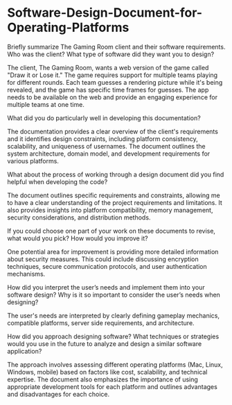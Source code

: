 # Software-Design-Document-for-Operating-Platforms
Briefly summarize The Gaming Room client and their software requirements. Who was the client? What type of software did they want you to design?

The client, The Gaming Room, wants a web version of the game called "Draw it or Lose it." The game requires support for multiple teams playing for different rounds. Each team guesses a rendering picture while it's being revealed, and the game has specific time frames for guesses. The app needs to be available on the web and provide an engaging experience for multiple teams at one time.

What did you do particularly well in developing this documentation?

The documentation provides a clear overview of the client's requirements and it identifies design constraints, including platform consistency, scalability, and uniqueness of usernames. The document outlines the system architecture, domain model, and development requirements for various platforms.

What about the process of working through a design document did you find helpful when developing the code?

The document outlines specific requirements and constraints, allowing me to have a clear understanding of the project requirements and limitations. It also provides insights into platform compatibility, memory management, security considerations, and distribution methods.

If you could choose one part of your work on these documents to revise, what would you pick? How would you improve it?

One potential area for improvement is providing more detailed information about security measures. This could include discussing encryption techniques, secure communication protocols, and user authentication mechanisms.

How did you interpret the user’s needs and implement them into your software design? Why is it so important to consider the user’s needs when designing?

The user's needs are interpreted by clearly defining gameplay mechanics, compatible platforms, server side requirements, and architecture.

How did you approach designing software? What techniques or strategies would you use in the future to analyze and design a similar software application?

The approach involves assessing different operating platforms (Mac, Linux, Windows, mobile) based on factors like cost, scalability, and technical expertise. The document also emphasizes the importance of using appropriate development tools for each platform and outlines advantages and disadvantages for each choice.
